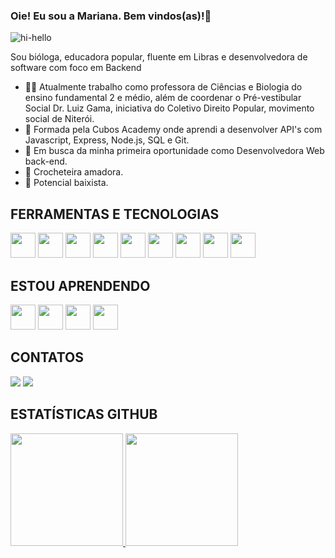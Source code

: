 ### Oie! Eu sou a Mariana. Bem vindos(as)!👋

![hi-hello](https://github.com/mariolayal/mariolayal/assets/138263344/dc58c479-597b-4f28-b087-46cfdfac3464)

Sou bióloga, educadora popular, fluente em Libras e desenvolvedora de software com foco em Backend 



- 👩‍🏫 Atualmente trabalho como professora de Ciências e Biologia do ensino fundamental 2 e médio, além de coordenar o Pré-vestibular Social Dr. Luiz Gama, iniciativa do Coletivo Direito Popular, movimento social de Niterói.
- 📖 Formada pela Cubos Academy onde aprendi a desenvolver API's com Javascript, Express, Node.js, SQL e Git. 
- 🔭 Em busca da minha primeira oportunidade como Desenvolvedora Web back-end.
- 🎨 Crocheteira amadora.
- 🎸  Potencial baixista.
  
## FERRAMENTAS E TECNOLOGIAS

<img src="https://cdn.jsdelivr.net/gh/devicons/devicon/icons/javascript/javascript-original.svg" width="40" height="40"/> <img src="https://cdn.jsdelivr.net/gh/devicons/devicon/icons/vscode/vscode-original.svg"  width="40" height="40" /> <img src="https://cdn.jsdelivr.net/gh/devicons/devicon/icons/git/git-original.svg" width="40" height="40" /> <img src="https://cdn.jsdelivr.net/gh/devicons/devicon/icons/github/github-original.svg" width="40" height="40"/>  <img src="https://cdn.jsdelivr.net/gh/devicons/devicon/icons/typescript/typescript-original.svg"  width="40" height="40" /> <img src="https://cdn.jsdelivr.net/gh/devicons/devicon/icons/postgresql/postgresql-original.svg" width="40" height="40"/> <img src="https://cdn.jsdelivr.net/gh/devicons/devicon/icons/nodejs/nodejs-plain-wordmark.svg" width="40" height="40" /> <img src="https://cdn.jsdelivr.net/gh/devicons/devicon/icons/wordpress/wordpress-plain.svg" width="40" height="40" /> <img src="https://cdn.jsdelivr.net/gh/devicons/devicon/icons/photoshop/photoshop-plain.svg" width="40" height="40" />
          
          
## ESTOU APRENDENDO
  
<img src="https://cdn.jsdelivr.net/gh/devicons/devicon/icons/react/react-original.svg" width="40" height="40" /> <img src="https://cdn.jsdelivr.net/gh/devicons/devicon/icons/mongodb/mongodb-original.svg" width="40" height="40"  /> <img src="https://cdn.jsdelivr.net/gh/devicons/devicon/icons/css3/css3-original.svg" width="40" height="40" /> <img src="https://cdn.jsdelivr.net/gh/devicons/devicon/icons/html5/html5-original.svg" width="40" height="40" />
          
          

## CONTATOS
<a href = "mailto:molayaleal@gmail.com"><img loading="lazy" src="https://img.shields.io/badge/Gmail-D14836?style=for-the-badge&logo=gmail&logoColor=white" target="_blank"></a> <a href="https://www.linkedin.com/in/mariana-olaya-leal/" target="_blank"><img loading="lazy" src="https://img.shields.io/badge/-LinkedIn-%230077B5?style=for-the-badge&logo=linkedin&logoColor=white" target="_blank"></a>   

## ESTATÍSTICAS GITHUB

<div>
<a href="https://github.com/seu-usuário-aqui">
<img loading="lazy" height="180em" src="https://github-readme-stats.vercel.app/api/top-langs/?username=mariolayal&layout=compact&langs_count=7&theme=dracula"/>
<img loading="lazy" height="180em" src="https://github-readme-stats.vercel.app/api?username=mariolayal&show_icons=true&theme=dracula&include_all_commits=true&count_private=true"/>
</div>



          
          
